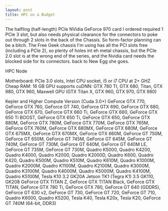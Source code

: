 ```yaml
---
layout: post
title: HPC on a Budget
---
```


The halfling (half-length) PCIe NVidia GeForce 970 card I ordered required 1 PCIe 3 slot, but also needs physical clearance for the connectors to poke out through 2 slots in the back of the Chassis. So form-factor planning can be a bitch. The Free Geek chassis I'm using has all the PCI slots free (including a PCIe 2), so plenty of holes int eh metal chassis, but the PCIe 2.0 slot is at the wrong end of the series, and the Nvidia card needs the blocked side for its connectors. back to New Egg she goes. 

HPC Node

Motherboard: PCIe 3.0 slots, Intel CPU socket, i5 or i7 CPU at 2+ GHZ
Cheap RAM: 16 GB
GPU supports cuDNN: GTX 780 TI, GTX 680, Titan, GTX 980, GTX 960, 
Maxwell GPU (GTX Titan X, GTX 960, GTX 970, GTX 980)

Kepler and Higher Compute Version (Cuda 3.0+)
GeForce GTX 770, GeForce GTX 760, GeForce GT 740, GeForce GTX 690, GeForce GTX 680, GeForce GTX 670, GeForce GTX 660 Ti, GeForce GTX 660, GeForce GTX 650 Ti BOOST, GeForce GTX 650 Ti, GeForce GTX 650, GeForce GTX 880M, GeForce GTX 780M, GeForce GTX 770M, GeForce GTX 765M, GeForce GTX 760M, GeForce GTX 680MX, GeForce GTX 680M, GeForce GTX 675MX, GeForce GTX 670MX, GeForce GTX 660M, GeForce GT 750M, GeForce GT 650M, GeForce GT 745M, GeForce GT 645M, GeForce GT 740M, GeForce GT 730M, GeForce GT 640M, GeForce GT 640M LE, GeForce GT 735M, GeForce GT 730M, Quadro K5000, Quadro K4200, Quadro K4000, Quadro K2000, Quadro K2000D, Quadro K600, Quadro K420, Quadro K500M, Quadro K510M, Quadro K610M, Quadro K1000M, Quadro K2000M, Quadro K1100M, Quadro K2100M, Quadro K3000M, Quadro K3100M, Quadro K4000M, Quadro K5000M, Quadro K4100M, Quadro K5100M, Tesla K10
3.2 GK20A Jetson TK1 (Tegra K1)
3.5 GK110, GK208  GeForce GTX TITAN Z, GeForce GTX TITAN Black, GeForce GTX TITAN, GeForce GTX 780 Ti, GeForce GTX 780, GeForce GT 640 (GDDR5), GeForce GT 630 v2, GeForce GT 730, GeForce GT 720, GeForce GT 710, Quadro K6000, Quadro K5200, Tesla K40, Tesla K20x, Tesla K20, GeForce GT 740M (64-bit, DDR3)
